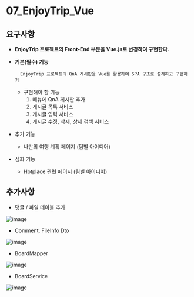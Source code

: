 # 07_EnjoyTrip_Vue
## 요구사항
- **EnjoyTrip 프로젝트의 Front-End 부분을 Vue.js로 변경하여 구현한다.**
- **기본(필수) 기능**

        EnjoyTrip 프로젝트의 QnA 게시판을 Vue를 활용하여 SPA 구조로 설계하고 구현하기

    - 구현해야 할 기능
        1) 메뉴에 QnA 게시판 추가
        2) 게시글 목록 서비스
        3) 게시글 입력 서비스
        4) 게시글 수정, 삭제, 상세 검색 서비스
- 추가 기능
    - 나만의 여행 계획 페이지 (팀별 아이디어)
- 심화 기능
    - Hotplace 관련 페이지 (팀별 아이디어)
## 추가사항

- 댓글 / 파일 테이블 추가

![image](/uploads/f31312e25be6b6d01096cef71d7259da/image.png)

- Comment, FileInfo Dto

![image](/uploads/b26607b26f3a8ba55c3e58244d586917/image.png)

- BoardMapper

![image](/uploads/643eef2ef5f23b8b249096eaefcadd17/image.png)

- BoardService

![image](/uploads/7574df6c9d3e96dc0d66285eb2634bf5/image.png)
